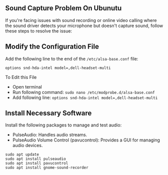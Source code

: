 ## Sound Capture Problem On Ubunutu

If you're facing issues with sound recording or online video calling where the sound driver detects your microphone but doesn't capture sound, follow these steps to resolve the issue:

## Modify the Configuration File

Add the following line to the end of the `/etc/alsa-base.conf` file:

```
options snd-hda-intel model=,dell-headset-multi
```
To Edit this File
- Open terminal
- Run following command: `sudo nano /etc/modprobe.d/alsa-base.conf`
- Add following line: `options snd-hda-intel model=,dell-headset-multi`


## Install Necessary Software

Install the following packages to manage and test audio:

- PulseAudio: Handles audio streams.
- PulseAudio Volume Control (pavucontrol): Provides a GUI for managing audio devices.

```
sudo apt update
sudo apt install pulseaudio  
sudo apt install pavucontrol 
sudo apt install gnome-sound-recorder

```

